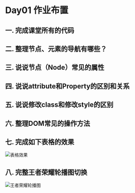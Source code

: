 # Day01 作业布置

## 一. 完成课堂所有的代码





## 二. 整理节点、元素的导航有哪些？





## 三. 说说节点（Node）常见的属性





## 四. 说说attribute和Property的区别和关系





## 五. 说说修改class和修改style的区别





## 六. 整理DOM常见的操作方法





## 七. 完成如下表格的效果

![表格效果](https://tva1.sinaimg.cn/large/e6c9d24egy1h28av3mn4ij207205paac.jpg)





## 八. 完整王者荣耀轮播图切换

![王者荣耀轮播图](https://tva1.sinaimg.cn/large/e6c9d24egy1h2budn4rzcj20h009q76g.jpg)























